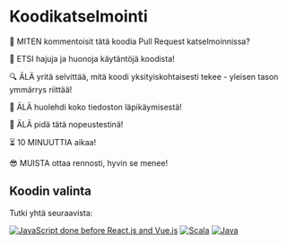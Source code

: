 # Koodikatselmointi

:thinking: MITEN kommentoisit tätä koodia Pull Request katselmoinnissa?

:shit: ETSI hajuja ja huonoja käytäntöjä koodista!

:mag: ÄLÄ yritä selvittää, mitä koodi yksityiskohtaisesti tekee - yleisen tason ymmärrys riittää!

:floppy_disk: ÄLÄ huolehdi koko tiedoston läpikäymisestä!

:snail: ÄLÄ pidä tätä nopeustestinä!

:hourglass_flowing_sand: 10 MINUUTTIA aikaa!

:sunglasses: MUISTA ottaa rennosti, hyvin se menee!

## Koodin valinta

Tutki yhtä seuraavista:

[![JavaScript done before React.js and Vue.js](https://orangitfi.github.io/code-bananas/code-review/js.png)](https://gist.github.com/orangit/d593d5a3b968a8121f1b388130f29878) [![Scala](https://orangitfi.github.io/code-bananas/code-review/scala.png)](https://github.com/HouzuoGuo/Aurinko2/blob/master/src/main/scala/net/houzuo/aurinko2/Worker.scala) [![Java](https://orangitfi.github.io/code-bananas/code-review/java.png)](https://gist.github.com/orangit/3662dccb55e57182769291c146d8652e)
